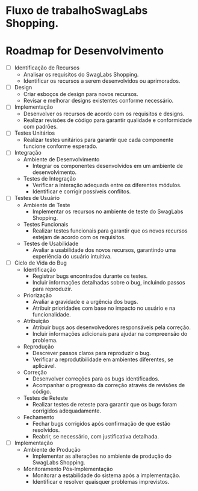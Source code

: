 # Fluxo de trabalhoSwagLabs Shopping.

# Roadmap for Desenvolvimento

- [ ] Identificação de Recursos
  - Analisar os requisitos do SwagLabs Shopping.
  - Identificar os recursos a serem desenvolvidos ou aprimorados.
- [ ] Design
  - Criar esboços de design para novos recursos.
  - Revisar e melhorar designs existentes conforme necessário.
- [ ] Implementação
  - Desenvolver os recursos de acordo com os requisitos e designs.
  - Realizar revisões de código para garantir qualidade e conformidade com padrões.
- [ ] Testes Unitários
  - Realizar testes unitários para garantir que cada componente funcione conforme esperado.
- [ ] Integração
  - Ambiente de Desenvolvimento
    - Integrar os componentes desenvolvidos em um ambiente de desenvolvimento.
  - Testes de Integração
    - Verificar a interação adequada entre os diferentes módulos.
    - Identificar e corrigir possíveis conflitos.
- [ ] Testes de Usuário
  - Ambiente de Teste
    - Implementar os recursos no ambiente de teste do SwagLabs Shopping.
  - Testes Funcionais
    - Realizar testes funcionais para garantir que os novos recursos estejam de acordo com os requisitos.
  - Testes de Usabilidade
    - Avaliar a usabilidade dos novos recursos, garantindo uma experiência do usuário intuitiva.
- [ ] Ciclo de Vida do Bug
  - Identificação
    - Registrar bugs encontrados durante os testes.
    - Incluir informações detalhadas sobre o bug, incluindo passos para reproduzir.
  - Priorização
    - Avaliar a gravidade e a urgência dos bugs.
    - Atribuir prioridades com base no impacto no usuário e na funcionalidade.
  - Atribuição
    - Atribuir bugs aos desenvolvedores responsáveis pela correção.
    - Incluir informações adicionais para ajudar na compreensão do problema.
  - Reprodução
    - Descrever passos claros para reproduzir o bug.
    - Verificar a reprodutibilidade em ambientes diferentes, se aplicável.
  - Correção
    - Desenvolver correções para os bugs identificados.
    - Acompanhar o progresso da correção através de revisões de código.
  - Testes de Reteste
    - Realizar testes de reteste para garantir que os bugs foram corrigidos adequadamente.
  - Fechamento
    - Fechar bugs corrigidos após confirmação de que estão resolvidos.
    - Reabrir, se necessário, com justificativa detalhada.
- [ ] Implementação
  - Ambiente de Produção
    - Implementar as alterações no ambiente de produção do SwagLabs Shopping.
  - Monitoramento Pós-Implementação
    - Monitorar a estabilidade do sistema após a implementação.
    - Identificar e resolver quaisquer problemas imprevistos.
